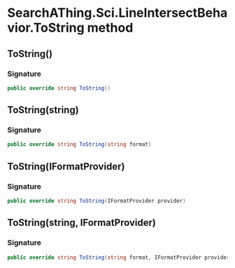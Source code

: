 # SearchAThing.Sci.LineIntersectBehavior.ToString method
## ToString()
### Signature
```csharp
public override string ToString()
```
## ToString(string)
### Signature
```csharp
public override string ToString(string format)
```
## ToString(IFormatProvider)
### Signature
```csharp
public override string ToString(IFormatProvider provider)
```
## ToString(string, IFormatProvider)
### Signature
```csharp
public override string ToString(string format, IFormatProvider provider)
```
